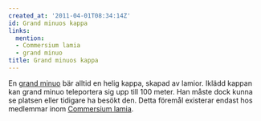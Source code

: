```yaml
---
created_at: '2011-04-01T08:34:14Z'
id: Grand minuos kappa
links:
  mention:
  - Commersium lamia
  - grand minuo
title: Grand minuos kappa
---
```


En [grand minuo] bär alltid en helig kappa, skapad av lamior. Iklädd kappan kan grand minuo
teleportera sig upp till 100 meter. Han måste dock kunna se platsen eller tidigare ha besökt den.
Detta föremål existerar endast hos medlemmar inom [Commersium lamia].

  [grand minuo]: grand_minuo
  [Commersium lamia]: Commersium_lamia

